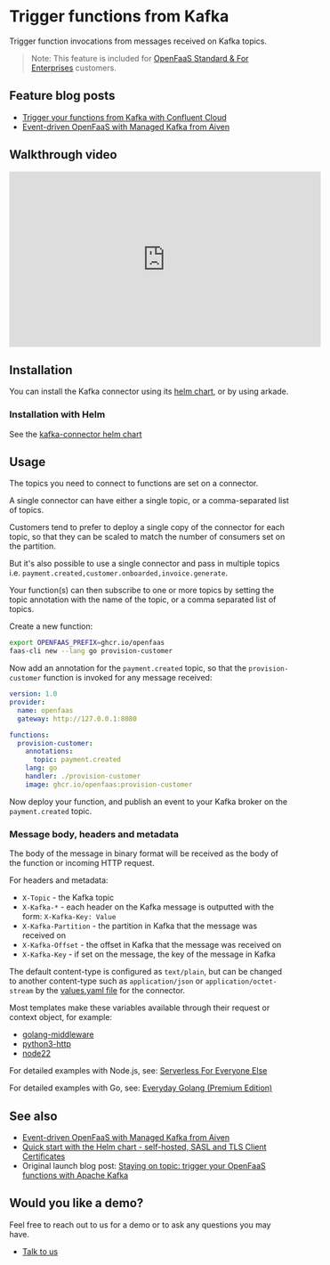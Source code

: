 # Trigger functions from Kafka

Trigger function invocations from messages received on Kafka topics.

> Note: This feature is included for [OpenFaaS Standard & For Enterprises](https://openfaas.com/pricing/) customers.

## Feature blog posts

* [Trigger your functions from Kafka with Confluent Cloud](https://www.openfaas.com/blog/confluent-kafka/)
* [Event-driven OpenFaaS with Managed Kafka from Aiven](https://www.openfaas.com/blog/openfaas-kafka-aiven/)

## Walkthrough video

<iframe width="560" height="315" src="https://www.youtube.com/embed/jUFizTM3iKw?si=JMxPXOywXocaP4-m" title="YouTube video player" frameborder="0" allow="accelerometer; autoplay; clipboard-write; encrypted-media; gyroscope; picture-in-picture; web-share" referrerpolicy="strict-origin-when-cross-origin" allowfullscreen></iframe>

## Installation

You can install the Kafka connector using its [helm chart](https://github.com/openfaas/faas-netes/tree/master/chart/kafka-connector), or by using arkade.

### Installation with Helm

See the [kafka-connector helm chart](https://github.com/openfaas/faas-netes/tree/master/chart/kafka-connector)

## Usage

The topics you need to connect to functions are set on a connector.

A single connector can have either a single topic, or a comma-separated list of topics.

Customers tend to prefer to deploy a single copy of the connector for each topic, so that they can be scaled to match the number of consumers set on the partition.

But it's also possible to use a single connector and pass in multiple topics i.e. `payment.created,customer.onboarded,invoice.generate`.

Your function(s) can then subscribe to one or more topics by setting the topic annotation with the name of the topic, or a comma separated list of topics.

Create a new function:

```bash
export OPENFAAS_PREFIX=ghcr.io/openfaas
faas-cli new --lang go provision-customer
```

Now add an annotation for the `payment.created` topic, so that the `provision-customer` function is invoked for any message received:

```yaml
version: 1.0
provider:
  name: openfaas
  gateway: http://127.0.0.1:8080

functions:
  provision-customer:
    annotations:
      topic: payment.created
    lang: go
    handler: ./provision-customer
    image: ghcr.io/openfaas:provision-customer
```

Now deploy your function, and publish an event to your Kafka broker on the `payment.created` topic.

### Message body, headers and metadata

The body of the message in binary format will be received as the body of the function or incoming HTTP request.

For headers and metadata:

* `X-Topic` - the Kafka topic
* `X-Kafka-*` - each header on the Kafka message is outputted with the form: `X-Kafka-Key: Value`
* `X-Kafka-Partition` - the partition in Kafka that the message was received on
* `X-Kafka-Offset` - the offset in Kafka that the message was received on
* `X-Kafka-Key` - if set on the message, the key of the message in Kafka

The default content-type is configured as `text/plain`, but can be changed to another content-type such as `application/json` or `application/octet-stream` by the [values.yaml file](https://github.com/openfaas/faas-netes/blob/master/chart/kafka-connector/values.yaml) for the connector.

Most templates make these variables available through their request or context object, for example:

* [golang-middleware](/languages/go/)
* [python3-http](/languages/python/)
* [node22](/languages/node/)

For detailed examples with Node.js, see: [Serverless For Everyone Else](http://store.openfaas.com/l/serverless-for-everyone-else)

For detailed examples with Go, see: [Everyday Golang (Premium Edition)](https://openfaas.gumroad.com/l/everyday-golang)

## See also

* [Event-driven OpenFaaS with Managed Kafka from Aiven](https://www.openfaas.com/blog/openfaas-kafka-aiven/)
* [Quick start with the Helm chart - self-hosted, SASL and TLS Client Certificates](https://github.com/openfaas/faas-netes/blob/master/chart/kafka-connector/quickstart.md)
* Original launch blog post: [Staying on topic: trigger your OpenFaaS functions with Apache Kafka](https://www.openfaas.com/blog/kafka-connector/)

## Would you like a demo?

Feel free to reach out to us for a demo or to ask any questions you may have.

* [Talk to us](https://openfaas.com/pricing/)
